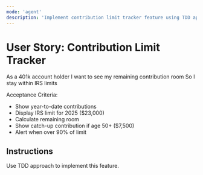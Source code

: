 ```yaml
---
mode: 'agent'
description: 'Implement contribution limit tracker feature using TDD approach to track IRS contribution limits and remaining room'
---
```


# User Story: Contribution Limit Tracker

As a 401k account holder
I want to see my remaining contribution room
So I stay within IRS limits

Acceptance Criteria:
- Show year-to-date contributions
- Display IRS limit for 2025 ($23,000)
- Calculate remaining room
- Show catch-up contribution if age 50+ ($7,500)
- Alert when over 90% of limit

## Instructions
Use TDD approach to implement this feature.
